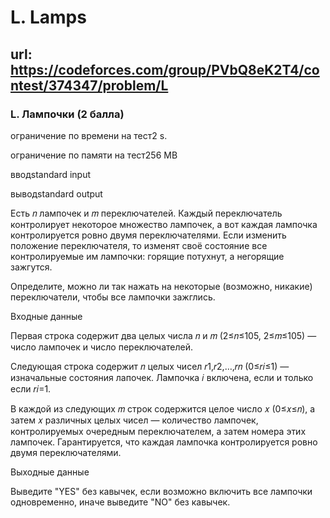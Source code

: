 # L. Lamps

## url: https://codeforces.com/group/PVbQ8eK2T4/contest/374347/problem/L

### L. Лампочки (2 балла)

ограничение по времени на тест2 s.

ограничение по памяти на тест256 MB

вводstandard input

выводstandard output

Есть 𝑛 лампочек и 𝑚 переключателей. Каждый переключатель контролирует некоторое множество лампочек, а вот каждая лампочка контролируется ровно двумя переключателями. Если изменить положение переключателя, то изменят своё состояние все контролируемые им лампочки: горящие потухнут, а негорящие зажгутся.


Определите, можно ли так нажать на некоторые (возможно, никакие) переключатели, чтобы все лампочки зажглись.


Входные данные

Первая строка содержит два целых числа 𝑛 и 𝑚 (2≤𝑛≤105, 2≤𝑚≤105) — число лампочек и число переключателей.

Следующая строка содержит 𝑛 целых чисел 𝑟1,𝑟2,…,𝑟𝑛 (0≤𝑟𝑖≤1) — изначальные состояния лапочек. Лампочка 𝑖 включена, если и только если 𝑟𝑖=1.

В каждой из следующих 𝑚 строк содержится целое число 𝑥 (0≤𝑥≤𝑛), а затем 𝑥 различных целых чисел — количество лампочек, контролируемых очередным переключателем, а затем номера этих лампочек. Гарантируется, что каждая лампочка контролируется ровно двумя переключателями.

Выходные данные

Выведите "YES" без кавычек, если возможно включить все лампочки одновременно, иначе выведите "NO" без кавычек.

